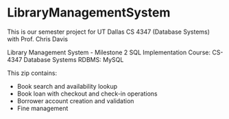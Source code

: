 # LibraryManagementSystem
This is our semester project for UT Dallas CS 4347 (Database Systems) with Prof. Chris Davis

Library Management System - Milestone 2 SQL Implementation
Course: CS-4347 Database Systems
RDBMS: MySQL  

This zip contains:
- Book search and availability lookup
- Book loan with checkout and check-in operations
- Borrower account creation and validation
- Fine management 
